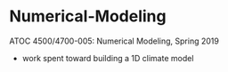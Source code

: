 # Numerical-Modeling
ATOC 4500/4700-005: Numerical Modeling, Spring 2019

- work spent toward building a 1D climate model
